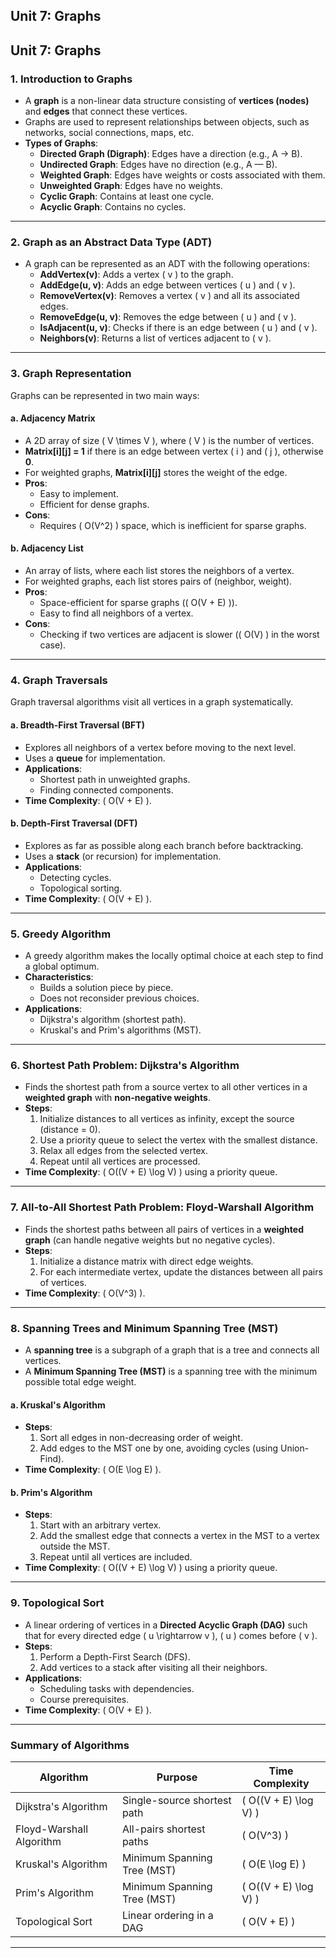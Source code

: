 ## **Unit 7: Graphs**

## **Unit 7: Graphs**
### **1. Introduction to Graphs**
- A **graph** is a non-linear data structure consisting of **vertices (nodes)** and **edges** that connect these vertices.
- Graphs are used to represent relationships between objects, such as networks, social connections, maps, etc.
- **Types of Graphs**:
  - **Directed Graph (Digraph)**: Edges have a direction (e.g., A → B).
  - **Undirected Graph**: Edges have no direction (e.g., A — B).
  - **Weighted Graph**: Edges have weights or costs associated with them.
  - **Unweighted Graph**: Edges have no weights.
  - **Cyclic Graph**: Contains at least one cycle.
  - **Acyclic Graph**: Contains no cycles.

---

### **2. Graph as an Abstract Data Type (ADT)**
- A graph can be represented as an ADT with the following operations:
  - **AddVertex(v)**: Adds a vertex \( v \) to the graph.
  - **AddEdge(u, v)**: Adds an edge between vertices \( u \) and \( v \).
  - **RemoveVertex(v)**: Removes a vertex \( v \) and all its associated edges.
  - **RemoveEdge(u, v)**: Removes the edge between \( u \) and \( v \).
  - **IsAdjacent(u, v)**: Checks if there is an edge between \( u \) and \( v \).
  - **Neighbors(v)**: Returns a list of vertices adjacent to \( v \).

---

### **3. Graph Representation**
Graphs can be represented in two main ways:

#### **a. Adjacency Matrix**
- A 2D array of size \( V \times V \), where \( V \) is the number of vertices.
- **Matrix[i][j] = 1** if there is an edge between vertex \( i \) and \( j \), otherwise **0**.
- For weighted graphs, **Matrix[i][j]** stores the weight of the edge.
- **Pros**:
  - Easy to implement.
  - Efficient for dense graphs.
- **Cons**:
  - Requires \( O(V^2) \) space, which is inefficient for sparse graphs.

#### **b. Adjacency List**
- An array of lists, where each list stores the neighbors of a vertex.
- For weighted graphs, each list stores pairs of (neighbor, weight).
- **Pros**:
  - Space-efficient for sparse graphs (\( O(V + E) \)).
  - Easy to find all neighbors of a vertex.
- **Cons**:
  - Checking if two vertices are adjacent is slower (\( O(V) \) in the worst case).

---

### **4. Graph Traversals**
Graph traversal algorithms visit all vertices in a graph systematically.

#### **a. Breadth-First Traversal (BFT)**
- Explores all neighbors of a vertex before moving to the next level.
- Uses a **queue** for implementation.
- **Applications**:
  - Shortest path in unweighted graphs.
  - Finding connected components.
- **Time Complexity**: \( O(V + E) \).

#### **b. Depth-First Traversal (DFT)**
- Explores as far as possible along each branch before backtracking.
- Uses a **stack** (or recursion) for implementation.
- **Applications**:
  - Detecting cycles.
  - Topological sorting.
- **Time Complexity**: \( O(V + E) \).

---

### **5. Greedy Algorithm**
- A greedy algorithm makes the locally optimal choice at each step to find a global optimum.
- **Characteristics**:
  - Builds a solution piece by piece.
  - Does not reconsider previous choices.
- **Applications**:
  - Dijkstra's algorithm (shortest path).
  - Kruskal's and Prim's algorithms (MST).

---

### **6. Shortest Path Problem: Dijkstra's Algorithm**
- Finds the shortest path from a source vertex to all other vertices in a **weighted graph** with **non-negative weights**.
- **Steps**:
  1. Initialize distances to all vertices as infinity, except the source (distance = 0).
  2. Use a priority queue to select the vertex with the smallest distance.
  3. Relax all edges from the selected vertex.
  4. Repeat until all vertices are processed.
- **Time Complexity**: \( O((V + E) \log V) \) using a priority queue.

---

### **7. All-to-All Shortest Path Problem: Floyd-Warshall Algorithm**
- Finds the shortest paths between all pairs of vertices in a **weighted graph** (can handle negative weights but no negative cycles).
- **Steps**:
  1. Initialize a distance matrix with direct edge weights.
  2. For each intermediate vertex, update the distances between all pairs of vertices.
- **Time Complexity**: \( O(V^3) \).

---

### **8. Spanning Trees and Minimum Spanning Tree (MST)**
- A **spanning tree** is a subgraph of a graph that is a tree and connects all vertices.
- A **Minimum Spanning Tree (MST)** is a spanning tree with the minimum possible total edge weight.

#### **a. Kruskal's Algorithm**
- **Steps**:
  1. Sort all edges in non-decreasing order of weight.
  2. Add edges to the MST one by one, avoiding cycles (using Union-Find).
- **Time Complexity**: \( O(E \log E) \).

#### **b. Prim's Algorithm**
- **Steps**:
  1. Start with an arbitrary vertex.
  2. Add the smallest edge that connects a vertex in the MST to a vertex outside the MST.
  3. Repeat until all vertices are included.
- **Time Complexity**: \( O((V + E) \log V) \) using a priority queue.

---

### **9. Topological Sort**
- A linear ordering of vertices in a **Directed Acyclic Graph (DAG)** such that for every directed edge \( u \rightarrow v \), \( u \) comes before \( v \).
- **Steps**:
  1. Perform a Depth-First Search (DFS).
  2. Add vertices to a stack after visiting all their neighbors.
- **Applications**:
  - Scheduling tasks with dependencies.
  - Course prerequisites.
- **Time Complexity**: \( O(V + E) \).

---

### **Summary of Algorithms**
| **Algorithm**           | **Purpose**                              | **Time Complexity**       |
|--------------------------|------------------------------------------|---------------------------|
| Dijkstra's Algorithm     | Single-source shortest path             | \( O((V + E) \log V) \)   |
| Floyd-Warshall Algorithm | All-pairs shortest paths                | \( O(V^3) \)              |
| Kruskal's Algorithm      | Minimum Spanning Tree (MST)             | \( O(E \log E) \)         |
| Prim's Algorithm         | Minimum Spanning Tree (MST)             | \( O((V + E) \log V) \)   |
| Topological Sort         | Linear ordering in a DAG                | \( O(V + E) \)            |

---
